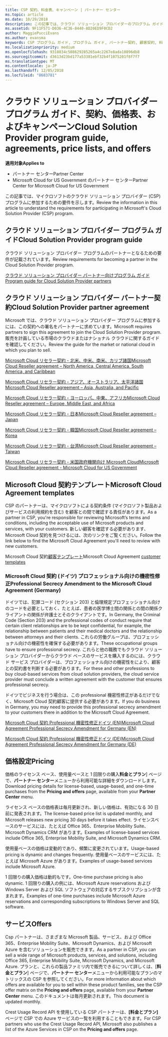 ```yaml
---
title: CSP 契約、料金表、キャンペーン | パートナー センター
ms.topic: article
ms.date: 10/29/2018
description: この記事では、クラウド ソリューション プロバイダーのプログラム ガイド、パートナー契約、顧客契約、料金表、提供できる製品とサービスへのリンクを示します。
ms.assetid: 9F11F571-D036-4C36-8440-8D20ED9F0CD2
author: MaggiePucciEvans
ms.author: evansma
keywords: CSP プログラム ガイド, プログラム ガイド, パートナー契約, 顧客契約, 料金表, キャンペーン
ms.localizationpriority: medium
ms.openlocfilehash: 9318834c508629285265a4c2267e8ada10896db8
ms.sourcegitcommit: d3613d23bd177a53381ebf32b4f1075201f8f7f7
ms.translationtype: MT
ms.contentlocale: ja-JP
ms.lasthandoff: 12/05/2018
ms.locfileid: "8683781"
---
```

# <a name="cloud-solution-provider-program-guide-agreements-price-lists-and-offers"></a><span data-ttu-id="0495c-104">クラウド ソリューション プロバイダー プログラム ガイド、契約、価格表、およびキャンペーン</span><span class="sxs-lookup"><span data-stu-id="0495c-104">Cloud Solution Provider program guide, agreements, price lists, and offers</span></span>

**<span data-ttu-id="0495c-105">適用対象</span><span class="sxs-lookup"><span data-stu-id="0495c-105">Applies to</span></span>**

-  <span data-ttu-id="0495c-106">パートナー センター</span><span class="sxs-lookup"><span data-stu-id="0495c-106">Partner Center</span></span>
-  <span data-ttu-id="0495c-107">Microsoft Cloud for US Government のパートナー センター</span><span class="sxs-lookup"><span data-stu-id="0495c-107">Partner Center for Microsoft Cloud for US Government</span></span>


<span data-ttu-id="0495c-108">この記事では、マイクロソフトのクラウド ソリューション プロバイダー (CSP) プログラムに参加するための要件を示します。</span><span class="sxs-lookup"><span data-stu-id="0495c-108">Review the information in this article to understand the requirements for participating in Microsoft's Cloud Solution Provider (CSP) program.</span></span> 

## <a name="cloud-solution-provider-program-guide"></a><span data-ttu-id="0495c-109">クラウド ソリューション プロバイダー プログラム ガイド</span><span class="sxs-lookup"><span data-stu-id="0495c-109">Cloud Solution Provider program guide</span></span>


<span data-ttu-id="0495c-110">クラウド ソリューション プロバイダー プログラムのパートナーとなるための要件が記載されています。</span><span class="sxs-lookup"><span data-stu-id="0495c-110">Review requirements for becoming a partner in the Cloud Solution Provider program.</span></span>

[<span data-ttu-id="0495c-111">クラウド ソリューション プロバイダー パートナー向けプログラム ガイド</span><span class="sxs-lookup"><span data-stu-id="0495c-111">Program guide for Cloud Solution Provider partners</span></span>](http://go.microsoft.com/fwlink/p/?LinkId=617100)

## <a name="cloud-solution-provider-partner-agreement"></a><span data-ttu-id="0495c-112">クラウド ソリューション プロバイダー パートナー契約</span><span class="sxs-lookup"><span data-stu-id="0495c-112">Cloud Solution Provider partner agreement</span></span>

<span data-ttu-id="0495c-113">Microsoft では、クラウド ソリューション プロバイダー プログラムに参加するには、この契約への署名をパートナーに求めています。</span><span class="sxs-lookup"><span data-stu-id="0495c-113">Microsoft requires partners to sign this agreement to join the Cloud Solution Provider program.</span></span> <span data-ttu-id="0495c-114">販売を計画している市場のクラウドまたはナショナル クラウドに関するガイドを確認してください。</span><span class="sxs-lookup"><span data-stu-id="0495c-114">Review the guide for the market or national cloud in which you plan to sell.</span></span>

[<span data-ttu-id="0495c-115">Microsoft Cloud リセラー契約 - 北米、中米、南米、カリブ諸国</span><span class="sxs-lookup"><span data-stu-id="0495c-115">Microsoft Cloud Reseller agreement – North America, Central America, South America, and Caribbean</span></span>](http://download.microsoft.com/download/2/C/8/2C8CAC17-FCE7-4F51-9556-4D77C7022DF5/MCRA2018_AOC_ENG_Sep2018_CR.pdf)

[<span data-ttu-id="0495c-116">Microsoft Cloud リセラー契約 - アジア、オーストラリア、太平洋諸国</span><span class="sxs-lookup"><span data-stu-id="0495c-116">Microsoft Cloud Reseller agreement – Asia, Australia, and Pacific</span></span>](http://download.microsoft.com/download/2/C/8/2C8CAC17-FCE7-4F51-9556-4D77C7022DF5/MCRA2018_APOC_ENG_Sep2018_CR.pdf)

[<span data-ttu-id="0495c-117">Microsoft Cloud リセラー契約 - ヨーロッパ、中東、アフリカ</span><span class="sxs-lookup"><span data-stu-id="0495c-117">Microsoft Cloud Reseller agreement – Europe, Middle East, and Africa</span></span>](http://download.microsoft.com/download/2/C/8/2C8CAC17-FCE7-4F51-9556-4D77C7022DF5/MCRA2018_EOC_ENG_Sep2018_CR.pdf)

[<span data-ttu-id="0495c-118">Microsoft Cloud リセラー契約 - 日本</span><span class="sxs-lookup"><span data-stu-id="0495c-118">Microsoft Cloud Reseller agreement – Japan</span></span>](http://download.microsoft.com/download/2/C/8/2C8CAC17-FCE7-4F51-9556-4D77C7022DF5/MCRA2018_JPN_ENG_Sep2018_CR.pdf)

[<span data-ttu-id="0495c-119">Microsoft Cloud リセラー契約 - 韓国</span><span class="sxs-lookup"><span data-stu-id="0495c-119">Microsoft Cloud Reseller agreement – Korea</span></span>](http://download.microsoft.com/download/2/C/8/2C8CAC17-FCE7-4F51-9556-4D77C7022DF5/MCRA2018_KOR_ENG_Sep2018_CR.pdf)

[<span data-ttu-id="0495c-120">Microsoft Cloud リセラー契約 - 台湾</span><span class="sxs-lookup"><span data-stu-id="0495c-120">Microsoft Cloud Reseller agreement – Taiwan</span></span>](http://download.microsoft.com/download/2/C/8/2C8CAC17-FCE7-4F51-9556-4D77C7022DF5/MCRA2018_TAI_ENG_Sep2018_CR.pdf)

[<span data-ttu-id="0495c-121">Microsoft Cloud リセラー契約 - 米国政府機関向け Microsoft Cloud</span><span class="sxs-lookup"><span data-stu-id="0495c-121">Microsoft Cloud Reseller agreement - Microsoft Cloud for US Government</span></span>](http://download.microsoft.com/download/2/C/8/2C8CAC17-FCE7-4F51-9556-4D77C7022DF5/MCRA2018_AOC_USGCC_ENG_Sep2018_CR.pdf)


## <a name="microsoft-cloud-agreement-templates"></a><span data-ttu-id="0495c-122">Microsoft Cloud 契約テンプレート</span><span class="sxs-lookup"><span data-stu-id="0495c-122">Microsoft Cloud Agreement templates</span></span>

<span data-ttu-id="0495c-123">CSP のパートナーは、マイクロソフトによる契約条件 (マイクロソフト製品およびサービスの利用規約を含む) を顧客との間で確認する責任があります。</span><span class="sxs-lookup"><span data-stu-id="0495c-123">As a partner in CSP, you're responsible for reviewing Microsoft’s terms and conditions, including the acceptable use of Microsoft products and services, with your customers.</span></span> <span data-ttu-id="0495c-124">新しい顧客を確認する必要があります、Microsoft Cloud 契約を見つけるには、次のリンクをご覧ください。</span><span class="sxs-lookup"><span data-stu-id="0495c-124">Follow the link below to find the Microsoft Cloud Agreement you'll need to review with new customers.</span></span> 

<span data-ttu-id="0495c-125">Microsoft Cloud 契約[顧客テンプレート](agreements.md)</span><span class="sxs-lookup"><span data-stu-id="0495c-125">Microsoft Cloud Agreement [customer templates](agreements.md)</span></span>

### <a name="professional-secrecy-amendment-to-the-microsoft-cloud-agreement-germany"></a><span data-ttu-id="0495c-126">Microsoft Cloud 契約 (ドイツ) プロフェッショナル向けの機密性修正</span><span class="sxs-lookup"><span data-stu-id="0495c-126">Professional Secrecy Amendment to the Microsoft Cloud Agreement (Germany)</span></span>

<span data-ttu-id="0495c-127">ドイツでは、犯罪コード (セクション 203) と倫理規定プロフェッショナル向けのコードを必要としておく、たとえば、患者の医学博士間の関係との間の関係クライアントの関係が弁護士とそのクライアントです。</span><span class="sxs-lookup"><span data-stu-id="0495c-127">In Germany, the Criminal Code (Section 203) and the professional codes of conduct require that certain client relationships are to be kept confidential, for example, the relationship between patients and their medical doctors and the relationship between attorneys and their clients.</span></span> <span data-ttu-id="0495c-128">これらの労働グループは、プロフェッショナル向けの機密性を確保する必要があります。</span><span class="sxs-lookup"><span data-stu-id="0495c-128">These occupational groups have to ensure professional secrecy.</span></span> <span data-ttu-id="0495c-129">これらと他の職務でもクラウド ソリューション プロバイダーからクラウド ベースのサービスを購入するのには、クラウド サービス プロバイダーは、プロフェッショナル向けの機密性をにより、顧客との契約書を判断する必要があります。</span><span class="sxs-lookup"><span data-stu-id="0495c-129">For these and other professions to buy cloud-based services from cloud solution providers, the cloud service provider must conclude a written agreement with the customer that ensures professional secrecy.</span></span> 

<span data-ttu-id="0495c-130">ドイツでビジネスを行う場合は、この professional 機密性修正があるだけでなく、Microsoft Cloud 契約顧客に提供する必要があります。</span><span class="sxs-lookup"><span data-stu-id="0495c-130">If you do business in Germany, you may need to provide this professional secrecy amendment to your customers there in addition to the Microsoft Cloud Agreement.</span></span>

[<span data-ttu-id="0495c-131">Microsoft Cloud 契約 Professional 機密性修正ドイツ (EN)</span><span class="sxs-lookup"><span data-stu-id="0495c-131">Microsoft Cloud Agreement Professional Secrecy Amendment for Germany (EN)</span></span>](https://go.microsoft.com/fwlink/?linkid=2030827&clcid=0x409)

[<span data-ttu-id="0495c-132">Microsoft Cloud 契約 Professional 機密性修正ドイツ (DE)</span><span class="sxs-lookup"><span data-stu-id="0495c-132">Microsoft Cloud Agreement Professional Secrecy Amendment for Germany (DE)</span></span>](https://go.microsoft.com/fwlink/?linkid=2030827&clcid=0x407)


## <a name="pricing"></a><span data-ttu-id="0495c-133">価格設定</span><span class="sxs-lookup"><span data-stu-id="0495c-133">Pricing</span></span>


<span data-ttu-id="0495c-134">価格のライセンス ベース、使用量ベースと 1 回限りの購入**料金とプラン**] ページで、**パートナー センター**メニューから利用可能な詳細をダウンロードします。</span><span class="sxs-lookup"><span data-stu-id="0495c-134">Download pricing details for license-based, usage-based, and one-time purchases from the **Pricing and offers** page, available from your **Partner Center** menu.</span></span> 

<span data-ttu-id="0495c-135">ライセンス ベースの価格表は毎月更新され、新しい価格は、有効になる 30 日前に発表されます。</span><span class="sxs-lookup"><span data-stu-id="0495c-135">The license-based price list is updated monthly, and Microsoft releases new pricing 30 days before it takes effect.</span></span> <span data-ttu-id="0495c-136">ライセンスベースのサービスには、たとえば Office 365、Enterprise Mobility Suite、Microsoft Dynamics CRM があります。</span><span class="sxs-lookup"><span data-stu-id="0495c-136">Examples of license-based services include Office 365, Enterprise Mobility Suite, and Microsoft Dynamics CRM.</span></span> 

<span data-ttu-id="0495c-137">使用量ベースの価格は変動的であり、頻繁に変更されています。</span><span class="sxs-lookup"><span data-stu-id="0495c-137">Usage-based pricing is dynamic and changes frequently.</span></span> <span data-ttu-id="0495c-138">使用量ベースのサービスには、たとえば Microsoft Azure があります。</span><span class="sxs-lookup"><span data-stu-id="0495c-138">Examples of usage-based services include Microsoft Azure.</span></span>

<span data-ttu-id="0495c-139">1 回限りの購入価格は動的もです。</span><span class="sxs-lookup"><span data-stu-id="0495c-139">One-time purchase pricing is also dynamic.</span></span> <span data-ttu-id="0495c-140">1 回限りの購入の例には、Microsoft Azure reservations および Windows Server および SQL ソフトウェアの対応するサブスクリプションが含まれます。</span><span class="sxs-lookup"><span data-stu-id="0495c-140">Examples of one-time purchases include Microsoft Azure reservations and corresponding subscriptions to Windows Server and SQL software.</span></span> 


## <a name="offers"></a><span data-ttu-id="0495c-141">サービス</span><span class="sxs-lookup"><span data-stu-id="0495c-141">Offers</span></span>


<span data-ttu-id="0495c-142">Csp パートナーは、さまざまな Microsoft 製品、サービス、および Office 365、Enterprise Mobility Suite、Microsoft Dynamics、および Microsoft Azure を含むソリューションを販売できます。</span><span class="sxs-lookup"><span data-stu-id="0495c-142">As a partner in CSP, you can sell a wide range of Microsoft products, services, and solutions, including Office 365, Enterprise Mobility Suite, Microsoft Dynamics, and Microsoft Azure.</span></span> <span data-ttu-id="0495c-143">プランと、これらの製品ファミリ内で販売できるについて詳しくは、[**料金とプラン**] ページで、**パートナー センター**メニューから利用可能なプランのマトリックスの CSP を参照してください。</span><span class="sxs-lookup"><span data-stu-id="0495c-143">For more information about which offers are available for you to sell within these product families, see the CSP offer matrix on the **Pricing and offers** page, available from your **Partner Center** menu.</span></span> <span data-ttu-id="0495c-144">このドキュメントは毎月更新されます。</span><span class="sxs-lookup"><span data-stu-id="0495c-144">This document is updated monthly.</span></span>

<span data-ttu-id="0495c-145">Crest Usage Record API を使用している CSP パートナーは、**[料金とプラン]** ページで CSP での Azure サービスの一覧を利用することもできます。</span><span class="sxs-lookup"><span data-stu-id="0495c-145">For CSP partners who use the Crest Usage Record API, Microsoft also publishes a list of the Azure Services in CSP on the **Pricing and offers** page.</span></span>


